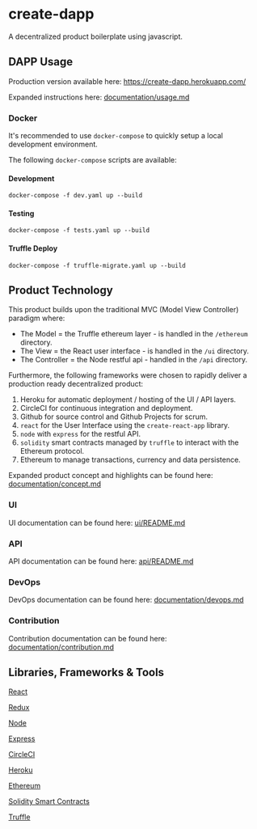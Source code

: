 # create-dapp

A decentralized product boilerplate using javascript.

## DAPP Usage

Production version available here: https://create-dapp.herokuapp.com/

Expanded instructions here: [documentation/usage.md](https://github.com/escobard/create-dapp/blob/master/documentation/usage.md)

### Docker

It's recommended to use `docker-compose` to quickly setup a local development environment.

The following `docker-compose` scripts are available: 

#### Development

`docker-compose -f dev.yaml up --build`

#### Testing

`docker-compose -f tests.yaml up --build`

#### Truffle Deploy

`docker-compose -f truffle-migrate.yaml up --build`

## Product Technology

This product builds upon the traditional MVC (Model View Controller) paradigm where:
   - The Model = the Truffle ethereum layer - is handled in the `/ethereum` directory.
   - The View = the React user interface - is handled in the `/ui` directory.
   - The Controller = the Node restful api  - handled in the `/api` directory.

Furthermore, the following frameworks were chosen to rapidly deliver a production ready decentralized product:

1) Heroku for automatic deployment / hosting of the UI / API layers.
2) CircleCI for continuous integration and deployment.
2) Github for source control and Github Projects for scrum.
2) `react` for the User Interface using the `create-react-app` library.
3) `node` with `express` for the restful API.
5) `solidity` smart contracts managed by `truffle` to interact with the Ethereum protocol.
6) Ethereum to manage transactions, currency and data persistence.

Expanded product concept and highlights can be found here: [documentation/concept.md](https://github.com/escobard/create-dapp/blob/master/documentation/concept.md)

### UI

UI documentation can be found here: [ui/README.md](https://github.com/escobard/create-dapp/blob/master/ui/README.md)

### API 

API documentation can be found here: [api/README.md](https://github.com/escobard/create-dapp/blob/master/api/README.md)

### DevOps

DevOps documentation can be found here: [documentation/devops.md](https://github.com/escobard/create-dapp/blob/master/documentation/devops.md)

### Contribution

Contribution documentation can be found here: [documentation/contribution.md](https://github.com/escobard/create-dapp/blob/master/documentation/contribution.md)

## Libraries, Frameworks & Tools

[React](https://reactjs.org/)

[Redux](https://redux.js.org/)

[Node](https://nodejs.org/en/)

[Express](https://expressjs.com/)

[CircleCI](https://circleci.com/)

[Heroku](https://www.heroku.com/)

[Ethereum](https://www.ethereum.org/)

[Solidity Smart Contracts](https://github.com/ethereum/solidity)

[Truffle](https://truffleframework.com/)